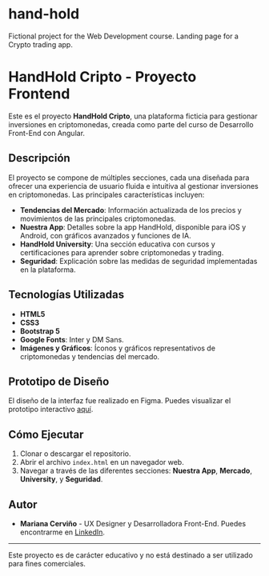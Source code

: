 # hand-hold
Fictional project for the Web Development course. Landing page for a Crypto trading app.

# HandHold Cripto - Proyecto Frontend

Este es el proyecto **HandHold Cripto**, una plataforma ficticia para gestionar inversiones en criptomonedas, creada como parte del curso de Desarrollo Front-End con Angular.

## Descripción

El proyecto se compone de múltiples secciones, cada una diseñada para ofrecer una experiencia de usuario fluida e intuitiva al gestionar inversiones en criptomonedas. Las principales características incluyen:

- **Tendencias del Mercado**: Información actualizada de los precios y movimientos de las principales criptomonedas.
- **Nuestra App**: Detalles sobre la app HandHold, disponible para iOS y Android, con gráficos avanzados y funciones de IA.
- **HandHold University**: Una sección educativa con cursos y certificaciones para aprender sobre criptomonedas y trading.
- **Seguridad**: Explicación sobre las medidas de seguridad implementadas en la plataforma.

## Tecnologías Utilizadas

- **HTML5**
- **CSS3**
- **Bootstrap 5**
- **Google Fonts**: Inter y DM Sans.
- **Imágenes y Gráficos**: Íconos y gráficos representativos de criptomonedas y tendencias del mercado.

## Prototipo de Diseño

El diseño de la interfaz fue realizado en Figma. Puedes visualizar el prototipo interactivo [aquí](https://www.figma.com/design/Gt761WpGf1Ms4cTOMYPOIe/PreEntrega1Cervi%C3%B1o?node-id=70-499&t=xTkH87AVHbbezEZo-1).

## Cómo Ejecutar

1. Clonar o descargar el repositorio.
2. Abrir el archivo `index.html` en un navegador web.
3. Navegar a través de las diferentes secciones: **Nuestra App**, **Mercado**, **University**, y **Seguridad**.

## Autor

- **Mariana Cerviño** - UX Designer y Desarrolladora Front-End. Puedes encontrarme en [LinkedIn](https://www.linkedin.com/in/mariana-cerviño/).

---

Este proyecto es de carácter educativo y no está destinado a ser utilizado para fines comerciales.
